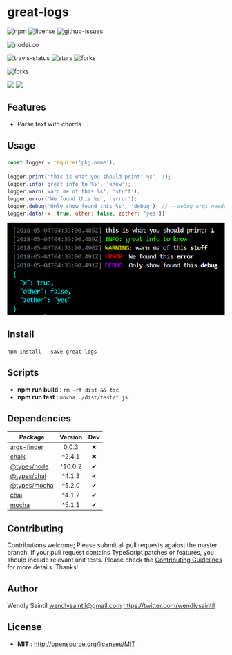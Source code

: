 # great-logs

![npm](https://img.shields.io/npm/v/great-logs.svg) ![license](https://img.shields.io/npm/l/great-logs.svg) ![github-issues](https://img.shields.io/github/issues/wspecs/great-logs.svg)



![nodei.co](https://nodei.co/npm/great-logs.png?downloads=true&downloadRank=true&stars=true)

![travis-status](https://img.shields.io/travis/wspecs/great-logs.svg)
![stars](https://img.shields.io/github/stars/wspecs/great-logs.svg)
![forks](https://img.shields.io/github/forks/wspecs/great-logs.svg)

![forks](https://img.shields.io/github/forks/wspecs/great-logs.svg)

![](https://david-dm.org/wspecs/great-logs/status.svg)
![](https://david-dm.org/wspecs/great-logs/dev-status.svg)

## Features

- Parse text with chords

## Usage

```js
const logger = require('pkg.name');

logger.print('this is what you should print: %s', 1);
logger.info('great info to %s', 'know');
logger.warn('warn me of this %s', 'stuff');
logger.error('We found this %s', 'error');
logger.debug('Only show found this %s', 'debug'); // --debug args needed
logger.data({x: true, other: false, zother: 'yes'})
```

![screenshot](screenshot.png)

## Install

`npm install --save great-logs`


## Scripts

 - **npm run build** : `rm -rf dist && tsc`
 - **npm run test** : `mocha ./dist/test/*.js`

## Dependencies

Package | Version | Dev
--- |:---:|:---:
[args-finder](https://www.npmjs.com/package/args-finder) | 0.0.3 | ✖
[chalk](https://www.npmjs.com/package/chalk) | ^2.4.1 | ✖
[@types/node](https://www.npmjs.com/package/@types/node) | ^10.0.2 | ✔
[@types/chai](https://www.npmjs.com/package/@types/chai) | ^4.1.3 | ✔
[@types/mocha](https://www.npmjs.com/package/@types/mocha) | ^5.2.0 | ✔
[chai](https://www.npmjs.com/package/chai) | ^4.1.2 | ✔
[mocha](https://www.npmjs.com/package/mocha) | ^5.1.1 | ✔


## Contributing

Contributions welcome; Please submit all pull requests against the master branch. If your pull request contains TypeScript patches or features, you should include relevant unit tests. Please check the [Contributing Guidelines](contributng.md) for more details. Thanks!

## Author

Wendly Saintil <wendlysaintil@gmail.com> https://twitter.com/wendlysaintil

## License

 - **MIT** : http://opensource.org/licenses/MIT